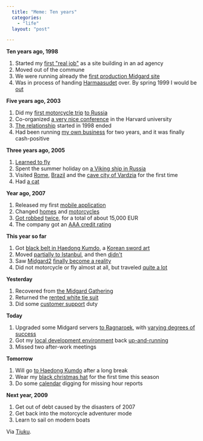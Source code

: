 ```yaml
---
  title: "Meme: Ten years"
  categories: 
    - "life"
  layout: "post"

---
```

<p>
<strong>Ten years ago, 1998</strong>
</p><ol><li>Started my <a href="http://bergie.iki.fi/blog/four-things/#f0398290953f83404cbf63a6dc238ff9">first "real job"</a> as a site building in an ad agency</li>
<li>Moved out of the commune</li>
<li>We were running already the <a href="http://bergie.iki.fi/blog/on_vikings_and_free_software/">first production Midgard site</a></li>
<li>Was in process of handing <a href="http://www.greywolves.org/english/">Harmaasudet</a> over. By spring 1999 I would be <a href="http://bergie.iki.fi/blog/2004-04-04-000/">out</a></li>
</ol><p>
<strong>Five years ago, 2003</strong>
</p><ol><li>Did my <a href="http://www.routamc.org/journal/russian-motorcycle-tour-2003/">first motorcycle trip</a> <a href="http://www.routamc.org/gallery/russia-2003/">to Russia</a></li>
<li>Co-organized <a href="http://www.oscom.org/events/oscom-3/">a very nice conference</a> in the Harvard university</li>
<li><a href="http://flickr.com/photos/bergie/989458821/">The relationship</a> started in 1998 ended</li>
<li>Had been running <a href="http://nemein.com/">my own business</a> for two years, and it was finally cash-positive</li>
</ol><p>
<strong>Three years ago, 2005</strong>
</p><ol><li><a href="http://bergie.iki.fi/blog/it-is-now-done/">Learned to fly</a></li>
<li>Spent the summer holiday on <a href="http://bergie.iki.fi/blog/2005-06-27-1119894307/">a Viking ship in Russia</a></li>
<li>Visited <a href="http://bergie.iki.fi/blog/openpsa-project-in-rome/">Rome</a>, <a href="http://bergie.iki.fi/blog/going-to-forum-gnome/">Brazil</a> and the <a href="http://bergie.iki.fi/blog/the-cave-city-of-vardzia/">cave city of Vardzia</a> for the first time</li>
<li>Had <a href="http://flickr.com/photos/bergie/tags/reetta">a cat</a></li>
</ol><p>
<strong>Year ago, 2007</strong>
</p><ol><li>Released my first <a href="http://bergie.iki.fi/blog/plazes_on_the_n800/">mobile application</a></li>
<li>Changed <a href="http://bergie.iki.fi/blog/time_to_pack/">homes</a> and <a href="http://bergie.iki.fi/blog/royal_enfield-built_like_a_gun/">motorcycles</a></li>
<li><a href="http://bergie.iki.fi/blog/when_a_holiday_gets-interesting/">Got robbed</a> <a href="http://flickr.com/photos/bergie/869662172/in/set-72157600946097628/">twice</a>, for a total of about 15,000 EUR</li>
<li>The company got an <a href="http://bergie.iki.fi/blog/aaa-important_milestone_for_nemein/">AAA credit rating</a></li>
</ol><p>
<strong>This year so far</strong>
</p><ol><li>Got <a href="http://bergie.iki.fi/blog/black_belt/">black belt in Haedong Kumdo</a>, a <a href="http://bergie.iki.fi/blog/weekend_of_haedong_kumdo/">Korean sword art</a></li>
<li>Moved <a href="http://bergie.iki.fi/blog/part-time_istanbullu/">partially to Istanbul</a>, and then <a href="http://bergie.iki.fi/blog/not_everything_goes_according_to_plan/">didn't</a></li>
<li>Saw <a href="http://bergie.iki.fi/blog/midgard_2-0_goes_alpha/">Midgard2</a> <a href="http://bergie.iki.fi/blog/midgard_2-finally_legacy-free/">finally become a reality</a></li>
<li>Did not motorcycle or fly almost at all, but traveled <a href="http://bergie.iki.fi/travels/archive/between/2008-01-01/2009-01-01/">quite a lot</a></li>
</ol><p>
<strong>Yesterday</strong>
</p><ol><li>Recovered from <a href="http://bergie.iki.fi/blog/midgard_gathering_2008/">the Midgard Gathering</a></li>
<li>Returned the <a href="http://flickr.com/photos/mandrl/3016834040/">rented white tie suit</a></li>
<li>Did some <a href="http://flickr.com/photos/bergie/2941140244/">customer support</a> duty</li>
</ol><p>
<strong>Today</strong>
</p><ol><li>Upgraded some Midgard servers <a href="http://www.midgard-project.org/midgard/8.09/">to Ragnaroek</a>, with <a href="http://bergie.jaiku.com/presence/48674513">varying degrees of success</a></li>
<li>Got my <a href="http://bergie.iki.fi/blog/feature_branches_in_midgard_development_with_git/">local development environment</a> back <a href="http://bergie.jaiku.com/presence/48699435">up-and-running</a></li>
<li>Missed two after-work meetings</li>
</ol><p>
<strong>Tomorrow</strong>
</p><ol><li>Will go <a href="http://www.haedong-kumdo.fi/harjoittelu/">to Haedong Kumdo</a> after a long break</li>
<li>Wear my <a href="http://flickr.com/photos/bergie/2133702658/">black christmas hat</a> for the first time this season</li>
<li>Do some <a href="http://bergie.iki.fi/blog/openpsa-calendar-goes-horizontal/">calendar</a> digging for missing hour reports</li>
</ol><p>
<strong>Next year, 2009</strong>
</p><ol><li>Get out of debt caused by the disasters of 2007</li>
<li>Get back into the motorcycle adventurer mode</li>
<li>Learn to sail on modern boats</li>
</ol><p>
Via <a href="http://tiuku.harmaasudet.org/?p=566">Tiuku</a>.
</p>